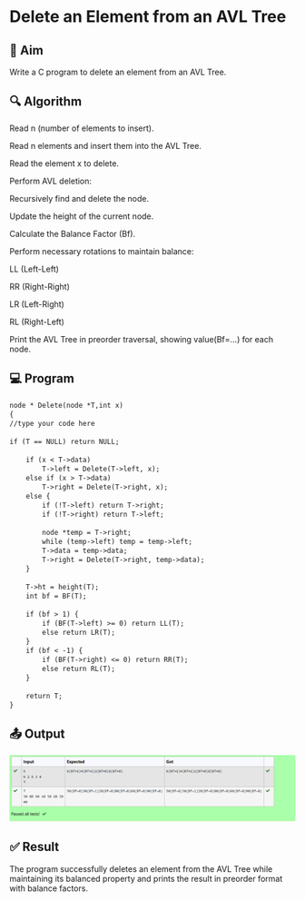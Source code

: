 # Delete an Element from an AVL Tree
## 🏁 Aim
Write a C program to delete an element from an AVL Tree.

## 🔍 Algorithm
Read n (number of elements to insert).

Read n elements and insert them into the AVL Tree.

Read the element x to delete.

Perform AVL deletion:

Recursively find and delete the node.

Update the height of the current node.

Calculate the Balance Factor (Bf).

Perform necessary rotations to maintain balance:

LL (Left-Left)

RR (Right-Right)

LR (Left-Right)

RL (Right-Left)

Print the AVL Tree in preorder traversal, showing value(Bf=...) for each node.

## 💻 Program
```
node * Delete(node *T,int x)
{
//type your code here

if (T == NULL) return NULL;

    if (x < T->data)
        T->left = Delete(T->left, x);
    else if (x > T->data)
        T->right = Delete(T->right, x);
    else {
        if (!T->left) return T->right;
        if (!T->right) return T->left;

        node *temp = T->right;
        while (temp->left) temp = temp->left;
        T->data = temp->data;
        T->right = Delete(T->right, temp->data);
    }

    T->ht = height(T);
    int bf = BF(T);

    if (bf > 1) {
        if (BF(T->left) >= 0) return LL(T);
        else return LR(T);
    }
    if (bf < -1) {
        if (BF(T->right) <= 0) return RR(T);
        else return RL(T);
    }

    return T;
}
```
## 📤 Output
![alt text](image.png)
## ✅ Result
The program successfully deletes an element from the AVL Tree while maintaining its balanced property and prints the result in preorder format with balance factors.